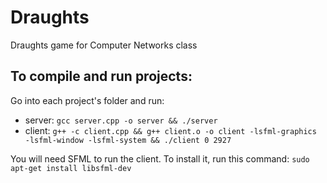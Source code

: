 # Draughts
Draughts game for Computer Networks class

## To compile and run projects:
Go into each project's folder and run:
- server: `gcc server.cpp -o server && ./server`
- client: `g++ -c client.cpp && g++ client.o -o client -lsfml-graphics -lsfml-window -lsfml-system && ./client 0 2927`

You will need SFML to run the client. To install it, run this command: `sudo apt-get install libsfml-dev`
